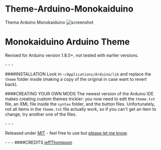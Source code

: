 # Theme-Arduino-Monokaiduino
Thema Arduino Monokaiduino
![screenshot](https://github.com/rodriguesfas/Theme-Arduino-Monokai/blob/master/screenshot.png)

Monokaiduino Arduino Theme
================

Revised for Arduino version 1.8.0+, not tested with earlier versions.

\- \- \-

####INSTALLATION
Look in `~/Applications/Arduino/lib` and replace the `theme` folder inside (making a copy of the original in case want to revert back).

####CREATING YOUR OWN MODS
The newest version of the Arduino IDE makes creating custom themes trickier: you now need to edit the `theme.txt` file, an XML file inside the `syntax` folder, and the button files. Unfortunately, not all items in the `theme.txt` file actually work, so if you can't get an item to change, try another one of the files.

\- \- \-

Released under [MIT]() - feel free to use but [please let me know](http://rodriguesfas.com.br).

\- \- \-
####CREDITS
[jeffThompson](https://github.com/jeffThompson/DarkArduinoTheme)
